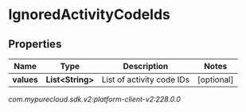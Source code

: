 # IgnoredActivityCodeIds


## Properties

| Name | Type | Description | Notes |
| ------------ | ------------- | ------------- | ------------- |
| **values** | **List&lt;String&gt;** | List of activity code IDs |  [optional] |




_com.mypurecloud.sdk.v2:platform-client-v2:228.0.0_
